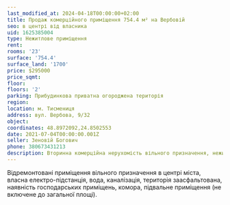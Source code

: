 ```yaml
---
last_modified_at: 2024-04-18T00:00:00+02:00
title: Продаж комерційного приміщення 754.4 м² на Вербовій
seo: в центрі від власника
uid: 1625385004
type: Нежитлове приміщення
rent:
rooms: '23'
surface: '754.4'
surface_land: '1700'
price: $295000
price_sqmt:
floor:
floors: '2'
parking: Прибудинкова приватна огороджена територія
region:
location: м. Тисмениця
address: вул. Вербова, 9/32
object:
coordinates: 48.8972092,24.8502553
date: 2021-07-04T00:00:00.001Z
seller: Зеновій Богович
phone: 380673431213
description: Вторинна комерційна нерухомість вільного призначення, нежитлове приміщення, придатне до використання
---
```


Відремонтовані приміщення вільного призначення в центрі міста, власна електро-підстанція, вода, каналізація, територія заасфальтована, наявність господарських приміщень, комора, підвальне приміщення (не включене до загальної площі).
